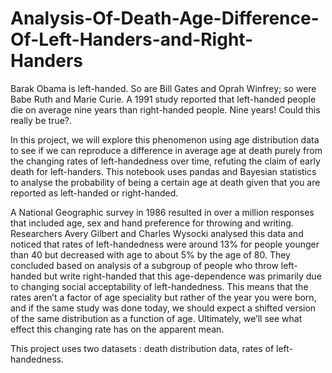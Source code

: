 # Analysis-Of-Death-Age-Difference-Of-Left-Handers-and-Right-Handers

Barak Obama is left-handed. So are Bill Gates and Oprah Winfrey; so were Babe Ruth and Marie Curie. A 1991 study reported that left-handed people die on average nine years than right-handed people. Nine years! Could this really be true?.

In this project, we will explore this phenomenon using age distribution data to see if we can reproduce a difference in average age at death purely from the changing rates of left-handedness over time, refuting the claim of early death for left-handers. This notebook uses pandas and Bayesian statistics to analyse the probability of being a certain age at death given that you are reported as left-handed or right-handed.

A National Geographic survey in 1986 resulted in over a million responses that included age, sex and hand preference for throwing and writing. Researchers Avery Gilbert and Charles Wysocki analysed this data and noticed that rates  of left-handedness were around 13% for people younger than 40 but decreased with age to about 5% by the age of 80. They concluded based on analysis of a subgroup of people who throw left-handed but write right-handed that this age-dependence was primarily due to changing social acceptability of left-handedness. This means that the rates aren’t a factor of age speciality but rather of the year you were born, and if the same study was done today, we should expect a shifted version of the same distribution as a function of age. Ultimately, we’ll see what effect this changing rate has on the apparent mean.

This project uses two datasets : death distribution data, rates of left-handedness.


